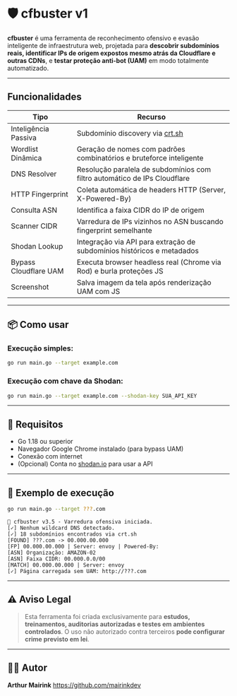 # 🛡️ cfbuster v1

**cfbuster** é uma ferramenta de reconhecimento ofensivo e evasão inteligente de infraestrutura web, projetada para **descobrir subdomínios reais, identificar IPs de origem expostos mesmo atrás da Cloudflare e outras CDNs**, e **testar proteção anti-bot (UAM)** em modo totalmente automatizado.

---

## Funcionalidades

| Tipo     | Recurso |
|----------|---------|
|  Inteligência Passiva | Subdomínio discovery via [crt.sh](https://crt.sh) |
|  Wordlist Dinâmica | Geração de nomes com padrões combinatórios e bruteforce inteligente |
|  DNS Resolver | Resolução paralela de subdomínios com filtro automático de IPs Cloudflare |
|  HTTP Fingerprint | Coleta automática de headers HTTP (Server, X-Powered-By) |
|  Consulta ASN | Identifica a faixa CIDR do IP de origem |
|  Scanner CIDR | Varredura de IPs vizinhos no ASN buscando fingerprint semelhante |
|  Shodan Lookup | Integração via API para extração de subdomínios históricos e metadados |
|  Bypass Cloudflare UAM | Executa browser headless real (Chrome via Rod) e burla proteções JS |
|  Screenshot | Salva imagem da tela após renderização UAM com JS |

---

## 📦 Como usar

### Execução simples:
```bash
go run main.go --target example.com
```

### Execução com chave da Shodan:
```bash
go run main.go --target example.com --shodan-key SUA_API_KEY
```

---

## 🧰 Requisitos

- Go 1.18 ou superior
- Navegador Google Chrome instalado (para bypass UAM)
- Conexão com internet
- (Opcional) Conta no [shodan.io](https://shodan.io) para usar a API

---

## 📂 Exemplo de execução

```bash
go run main.go --target ???.com
```

```
🚀 cfbuster v3.5 - Varredura ofensiva iniciada.
[✓] Nenhum wildcard DNS detectado.
[✓] 18 subdomínios encontrados via crt.sh
[FOUND] ???.com -> 00.000.00.000
[FP] 00.000.00.000 | Server: envoy | Powered-By:
[ASN] Organização: AMAZON-02
[ASN] Faixa CIDR: 00.000.0.0/00
[MATCH] 00.000.00.000 | Server: envoy
[✓] Página carregada sem UAM: http://???.com
```

---

## ⚠️ Aviso Legal

> Esta ferramenta foi criada exclusivamente para **estudos, treinamentos, auditorias autorizadas e testes em ambientes controlados**.
> O uso não autorizado contra terceiros **pode configurar crime previsto em lei**.

---

## 👨‍💻 Autor

**Arthur Mairink**
https://github.com/mairinkdev
